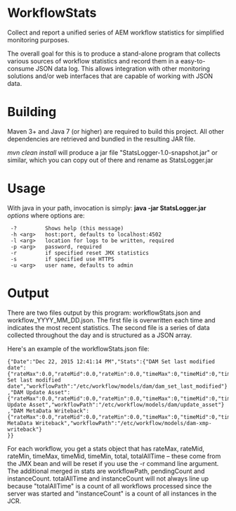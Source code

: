 # WorkflowStats
Collect and report a unified series of AEM workflow statistics for simplified monitoring purposes.

The overall goal for this is to produce a stand-alone program that collects various sources of workflow statistics and record them in a easy-to-consume JSON data log.  This allows integration with other monitoring solutions and/or web interfaces that are capable of working with JSON data.

# Building

Maven 3+ and Java 7 (or higher) are required to build this project.  All other dependencies are retrieved and bundled in the resulting JAR file.

*mvn clean install* will produce a jar file "StatsLogger-1.0-snapshot.jar" or similar, which you can copy out of there and rename as StatsLogger.jar

# Usage

With java in your path, invocation is simply: **java -jar StatsLogger.jar** *options*
where options are:
```
 -?         Shows help (this message)
 -h <arg>   host:port, defaults to localhost:4502
 -l <arg>   location for logs to be written, required
 -p <arg>   password, required
 -r         if specified reset JMX statistics
 -s         if specified use HTTPS
 -u <arg>   user name, defaults to admin
```

# Output

There are two files output by this program: workflowStats.json and workflow_YYYY_MM_DD.json.  The first file is overwritten each time and indicates the most recent statistics.  The second file is a series of data collected throughout the day and is structured as a JSON array.

Here's an example of the workflowStats.json file:
```
{"Date":"Dec 22, 2015 12:41:14 PM","Stats":{"DAM Set last modified date":
{"rateMax":0.0,"rateMid":0.0,"rateMin":0.0,"timeMax":0,"timeMid":0,"timeMin":0,"total":0,"totalAllTime":46,"pendingCount":0,"instanceCount":46,"workflow":"DAM Set last modified date","workflowPath":"/etc/workflow/models/dam/dam_set_last_modified"}
,"DAM Update Asset":
{"rateMax":0.0,"rateMid":0.0,"rateMin":0.0,"timeMax":0,"timeMid":0,"timeMin":0,"total":0,"totalAllTime":92,"pendingCount":0,"instanceCount":593,"workflow":"DAM Update Asset","workflowPath":"/etc/workflow/models/dam/update_asset"}
,"DAM MetaData Writeback":
{"rateMax":0.0,"rateMid":0.0,"rateMin":0.0,"timeMax":0,"timeMid":0,"timeMin":0,"total":0,"totalAllTime":0,"pendingCount":0,"instanceCount":81,"workflow":"DAM MetaData Writeback","workflowPath":"/etc/workflow/models/dam-xmp-writeback"}
}}
```

For each workflow, you get a stats object that has rateMax, rateMid, rateMin, timeMax, timeMid, timeMin, total, totalAllTime – these come from the JMX bean and will be reset if you use the -r command line argument. The additional merged in stats are workflowPath, pendingCount and instanceCount. totalAllTime and instanceCount will not always line up because "totalAllTime" is a count of all workflows processed since the server was started and "instanceCount" is a count of all instances in the JCR.
